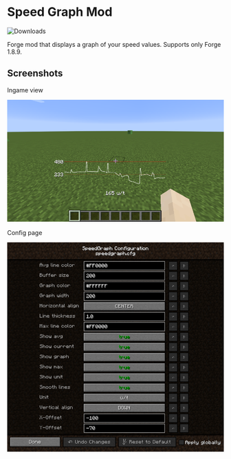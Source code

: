 # Speed Graph Mod

![Downloads](https://img.shields.io/github/downloads/Fabi019/SpeedGraphMod/total)

Forge mod that displays a graph of your speed values. Supports only Forge 1.8.9.

## Screenshots

Ingame view

![Ingame](./main.png)

Config page

![Config](./config.png)
